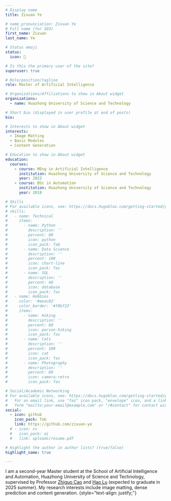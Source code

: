 ```yaml
---
# Display name
title: Zixuan Ye

# name_pronunciation: Zixuan Ye
# Full name (for SEO)
first_name: Zixuan
last_name: Ye

# Status emoji
status:
  icon: 🥥

# Is this the primary user of the site?
superuser: true

# Role/position/tagline
role: Master of Artificial Intelligence

# Organizations/Affiliations to show in About widget
organizations:
  - name: Huazhong University of Science and Technology

# Short bio (displayed in user profile at end of posts)
bio: 

# Interests to show in About widget
interests:
  - Image Matting
  - Basic Modules
  - Content Generation

# Education to show in About widget
education:
  courses:
    - course: MEng in Artificial Intelligence
      institution: Huazhong University of Science and Technology
      year: 2022
    - course: BSc in Automation
      institution: Huazhong University of Science and Technology
      year: 2018

# Skills
# For available icons, see: https://docs.hugoblox.com/getting-started/page-builder/#icons
# skills:
#   - name: Technical
#     items:
#       - name: Python
#         description: ''
#         percent: 80
#         icon: python
#         icon_pack: fab
#       - name: Data Science
#         description: ''
#         percent: 100
#         icon: chart-line
#         icon_pack: fas
#       - name: SQL
#         description: ''
#         percent: 40
#         icon: database
#         icon_pack: fas
#   - name: Hobbies
#     color: '#eeac02'
#     color_border: '#f0bf23'
#     items:
#       - name: Hiking
#         description: ''
#         percent: 60
#         icon: person-hiking
#         icon_pack: fas
#       - name: Cats
#         description: ''
#         percent: 100
#         icon: cat
#         icon_pack: fas
#       - name: Photography
#         description: ''
#         percent: 80
#         icon: camera-retro
#         icon_pack: fas

# Social/Academic Networking
# For available icons, see: https://docs.hugoblox.com/getting-started/page-builder/#icons
#   For an email link, use "fas" icon pack, "envelope" icon, and a link in the
#   form "mailto:your-email@example.com" or "/#contact" for contact widget.
social:
  - icon: github
    icon_pack: fab
    link: https://github.com/zixuan-ye
  # - icon: cv
  #   icon_pack: ai
  #   link: uploads/resume.pdf

# Highlight the author in author lists? (true/false)
highlight_name: true

---
```


I am a second-year Master student at the School of Artificial Intelligence and Automation, Huazhong University of Science and Technology, supervised by Professor [Zhiguo Cao](https://scholar.google.com.sg/citations?user=396o2BAAAAAJ&hl=zh-CN) and [Hao Lu](https://sites.google.com/site/poppinace/) (expected to graduate in 2025 summer). My research interests include image matting, dense prediction and content generation.
{style="text-align: justify;"}